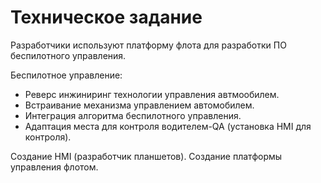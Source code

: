 # Техническое задание
Разработчики используют платформу флота для разработки
ПО беспилотного управления.

Беспилотное управление:
- Реверс инжиниринг технологии управления автмообилем.
- Встраивание механизма управлением автомобилем.
- Интеграция алгоритма беспилотного управления.
- Адаптация места для контроля водителем-QA (установка HMI для контроля).

Создание HMI (разработчик планшетов).
Создание платформы управления флотом.
